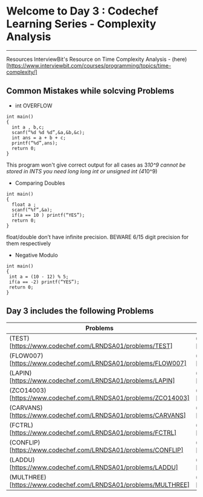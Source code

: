 # Welcome to Day 3 : Codechef Learning Series - Complexity Analysis
-------------------------------------------------------------------

Resources 
InterviewBit's Resource on Time Complexity Analysis - (here)[https://www.interviewbit.com/courses/programming/topics/time-complexity/]

Common Mistakes while solcving Problems
---------------------------------------

* int OVERFLOW
```
int main()
{
  int a , b,c;
  scanf(“%d %d %d”,&a,&b,&c);
  int ans = a + b + c;
  printf(“%d”,ans);
  return 0;
}
```
This program won't give correct output for all cases as 3*10^9 cannot be stored in INTS you need long long int or unsigned int (4*10^9)

* Comparing Doubles
```
int main()
{
  float a ;
  scanf(“%f”,&a);
  if(a == 10 ) printf(“YES”);
  return 0;
}
```
float/double don’t have infinite precision. BEWARE 6/15 digit precision for them respectively

* Negative Modulo
```
int main()
{
 int a = (10 - 12) % 5;
 if(a == -2) printf(“YES”);
 return 0;
}
```

## Day 3 includes the following Problems

|    Problems                                                            |    Solutions                                                |
|  -------------                                                         |  -------------                                              |
| (TEST)[https://www.codechef.com/LRNDSA01/problems/TEST] | (sol)[https://www.codechef.com/viewsolution/30955976]       |
| (FLOW007)[https://www.codechef.com/LRNDSA01/problems/FLOW007] | (sol)[https://www.codechef.com/viewsolution/30956169]       |
| (LAPIN)[https://www.codechef.com/LRNDSA01/problems/LAPIN] | (sol)[https://www.codechef.com/viewsolution/30961518]       |
| (ZCO14003)[https://www.codechef.com/LRNDSA01/problems/ZCO14003] | (sol)[https://www.codechef.com/viewsolution/30962221]       |
| (CARVANS)[https://www.codechef.com/LRNDSA01/problems/CARVANS] | (sol)[https://www.codechef.com/viewsolution/30962832]       |
| (FCTRL)[https://www.codechef.com/LRNDSA01/problems/FCTRL] | (sol)[https://www.codechef.com/viewsolution/30976558]       |
| (CONFLIP)[https://www.codechef.com/LRNDSA01/problems/CONFLIP] | (sol)[https://www.codechef.com/viewsolution/30977388]       |
| (LADDU)[https://www.codechef.com/LRNDSA01/problems/LADDU] | (sol)[https://www.codechef.com/viewsolution/30980312]       |
| (MULTHREE)[https://www.codechef.com/LRNDSA01/problems/MULTHREE] | (sol)[https://www.codechef.com/viewsolution/31001718]       |
 

